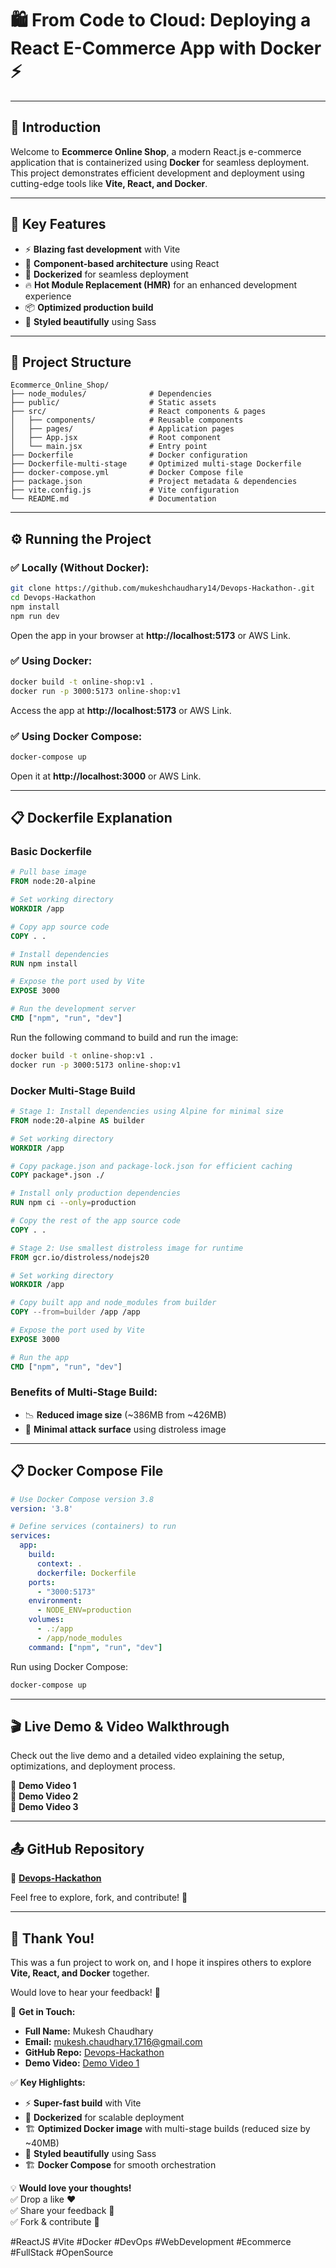 # 🛍️ From Code to Cloud: Deploying a React E-Commerce App with Docker ⚡

---

## 📢 Introduction  
Welcome to **Ecommerce Online Shop**, a modern React.js e-commerce application that is containerized using **Docker** for seamless deployment. This project demonstrates efficient development and deployment using cutting-edge tools like **Vite, React, and Docker**.

---

## 🚀 Key Features  
- ⚡ **Blazing fast development** with Vite  
- 🧱 **Component-based architecture** using React  
- 🐳 **Dockerized** for seamless deployment  
- 🔥 **Hot Module Replacement (HMR)** for an enhanced development experience  
- 📦 **Optimized production build**  
- 💅 **Styled beautifully** using Sass  

---

## 📂 Project Structure  
```
Ecommerce_Online_Shop/
├── node_modules/              # Dependencies
├── public/                    # Static assets
├── src/                       # React components & pages
│   ├── components/            # Reusable components
│   ├── pages/                 # Application pages
│   ├── App.jsx                # Root component
│   └── main.jsx               # Entry point
├── Dockerfile                 # Docker configuration
├── Dockerfile-multi-stage     # Optimized multi-stage Dockerfile
├── docker-compose.yml         # Docker Compose file
├── package.json               # Project metadata & dependencies
├── vite.config.js             # Vite configuration
└── README.md                  # Documentation
```

---

## ⚙️ Running the Project  

### ✅ Locally (Without Docker):
```sh
git clone https://github.com/mukeshchaudhary14/Devops-Hackathon-.git  
cd Devops-Hackathon  
npm install  
npm run dev  
```
Open the app in your browser at **http://localhost:5173** or AWS Link.

### ✅ Using Docker:
```sh
docker build -t online-shop:v1 .  
docker run -p 3000:5173 online-shop:v1  
```
Access the app at **http://localhost:5173** or AWS Link.

### ✅ Using Docker Compose:
```sh
docker-compose up  
```
Open it at **http://localhost:3000** or AWS Link.

---

## 📋 Dockerfile Explanation  

### **Basic Dockerfile**
```dockerfile
# Pull base image
FROM node:20-alpine

# Set working directory
WORKDIR /app

# Copy app source code
COPY . .

# Install dependencies
RUN npm install

# Expose the port used by Vite
EXPOSE 3000

# Run the development server
CMD ["npm", "run", "dev"]
```
Run the following command to build and run the image:
```sh
docker build -t online-shop:v1 .
docker run -p 3000:5173 online-shop:v1
```

### **Docker Multi-Stage Build**
```dockerfile
# Stage 1: Install dependencies using Alpine for minimal size
FROM node:20-alpine AS builder

# Set working directory
WORKDIR /app

# Copy package.json and package-lock.json for efficient caching
COPY package*.json ./

# Install only production dependencies
RUN npm ci --only=production

# Copy the rest of the app source code
COPY . .

# Stage 2: Use smallest distroless image for runtime
FROM gcr.io/distroless/nodejs20

# Set working directory
WORKDIR /app

# Copy built app and node_modules from builder
COPY --from=builder /app /app

# Expose the port used by Vite
EXPOSE 3000

# Run the app
CMD ["npm", "run", "dev"]
```
### Benefits of Multi-Stage Build:
- 📉 **Reduced image size** (~386MB from ~426MB)
- 🔐 **Minimal attack surface** using distroless image

---

## 📋 Docker Compose File  
```yaml
# Use Docker Compose version 3.8
version: '3.8'

# Define services (containers) to run
services:
  app:
    build:
      context: .
      dockerfile: Dockerfile
    ports:
      - "3000:5173"
    environment:
      - NODE_ENV=production
    volumes:
      - .:/app
      - /app/node_modules
    command: ["npm", "run", "dev"]
```
Run using Docker Compose:
```sh
docker-compose up
```

---

## 🎬 Live Demo & Video Walkthrough  
Check out the live demo and a detailed video explaining the setup, optimizations, and deployment process.

🔗 **Demo Video 1**  
🔗 **Demo Video 2**  
🔗 **Demo Video 3**  

---

## 📤 GitHub Repository  
📂 **[Devops-Hackathon](https://github.com/mukeshchaudhary14/Devops-Hackathon-)**

Feel free to explore, fork, and contribute! 🌟

---

## 🙌 Thank You!  
This was a fun project to work on, and I hope it inspires others to explore **Vite, React, and Docker** together.

Would love to hear your feedback! 💬

📧 **Get in Touch:**  
- **Full Name:** Mukesh Chaudhary  
- **Email:** mukesh.chaudhary.1716@gmail.com  
- **GitHub Repo:** [Devops-Hackathon](https://github.com/mukeshchaudhary14/Devops-Hackathon-)  
- **Demo Video:** [Demo Video 1](#)  

✅ **Key Highlights:**  
- ⚡ **Super-fast build** with Vite  
- 🐳 **Dockerized** for scalable deployment  
- 🏗️ **Optimized Docker image** with multi-stage builds (reduced size by ~40MB)  
- 💅 **Styled beautifully** using Sass  
- 🏗️ **Docker Compose** for smooth orchestration  

💡 **Would love your thoughts!**  
✅ Drop a like ❤️  
✅ Share your feedback 💬  
✅ Fork & contribute 🚀  

#ReactJS #Vite #Docker #DevOps #WebDevelopment #Ecommerce #FullStack #OpenSource
